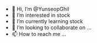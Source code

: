 - 👋 Hi, I’m @YunseopGhil
- 👀 I’m interested in stock
- 🌱 I’m currently learning stock
- 💞️ I’m looking to collaborate on ...
- 📫 How to reach me ...

<!---
YunseopGhil/YunseopGhil is a ✨ special ✨ repository because its `README.md` (this file) appears on your GitHub profile.
You can click the Preview link to take a look at your changes.
--->
